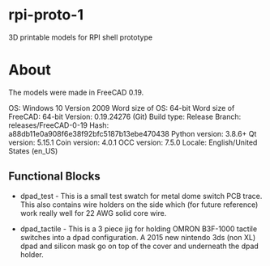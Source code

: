 # rpi-proto-1
3D printable models for RPI shell prototype

# About

The models were made in FreeCAD 0.19.

OS: Windows 10 Version 2009
Word size of OS: 64-bit
Word size of FreeCAD: 64-bit
Version: 0.19.24276 (Git)
Build type: Release
Branch: releases/FreeCAD-0-19
Hash: a88db11e0a908f6e38f92bfc5187b13ebe470438
Python version: 3.8.6+
Qt version: 5.15.1
Coin version: 4.0.1
OCC version: 7.5.0
Locale: English/United States (en_US)

## Functional Blocks

* dpad\_test - This is a small test swatch for metal dome switch PCB trace. This also contains wire holders on the side which (for future reference) work really well for 22 AWG solid core wire.

* dpad\_tactile - This is a 3 piece jig for holding OMRON B3F-1000 tactile switches into a dpad configuration. A 2015 new nintendo 3ds (non XL) dpad and silicon mask go on top of the cover and underneath the dpad holder.
